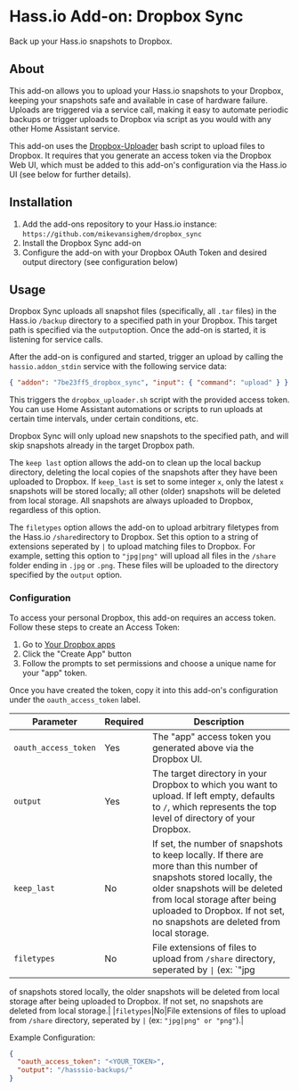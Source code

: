 # Hass.io Add-on: Dropbox Sync

Back up your Hass.io snapshots to Dropbox.

## About

This add-on allows you to upload your Hass.io snapshots to your Dropbox,
keeping your snapshots safe and available in case of hardware failure. Uploads
are triggered via a service call, making it easy to automate periodic backups
or trigger uploads to Dropbox via script as you would with any other Home
Assistant service.

This add-on uses the [Dropbox-Uploader](https://github.com/andreafabrizi/Dropbox-Uploader)
bash script to upload files to Dropbox. It requires that you generate an access
token via the Dropbox Web UI, which must be added to this add-on's
configuration via the Hass.io UI (see below for further details).

## Installation

1. Add the add-ons repository to your Hass.io instance:
`https://github.com/mikevansighem/dropbox_sync`
2. Install the Dropbox Sync add-on
3. Configure the add-on with your Dropbox OAuth Token and desired output
directory (see configuration below)

## Usage

Dropbox Sync uploads all snapshot files (specifically, all `.tar` files) in the
Hass.io `/backup` directory to a specified path in your Dropbox. This target
path is specified via the `output`option. Once the add-on is started, it is
listening for service calls.

After the add-on is configured and started, trigger an upload by calling the
`hassio.addon_stdin` service with the following service data:

```json
{ "addon": "7be23ff5_dropbox_sync", "input": { "command": "upload" } }
```

This triggers the `dropbox_uploader.sh` script with the provided access token.
You can use Home Assistant automations or scripts to run uploads at certain
time intervals, under certain conditions, etc.

Dropbox Sync will only upload new snapshots to the specified path, and will
skip snapshots already in the target Dropbox path.

The `keep last` option allows the add-on to clean up the local backup
directory, deleting the local copies of the snapshots after they have been
uploaded to Dropbox. If `keep_last` is set to some integer `x`, only the latest
`x` snapshots will be stored locally; all other (older) snapshots will
be deleted from local storage. All snapshots are always uploaded to Dropbox,
regardless of this option.

The `filetypes` option allows the add-on to upload arbitrary filetypes from the
Hass.io `/share`directory to Dropbox. Set this option to a string of extensions
seperated by `|` to upload matching files to Dropbox. For example, setting this
option to `"jpg|png"` will upload all files in the `/share` folder ending in
`.jpg` or `.png`. These files will be uploaded to the directory
specified by the `output` option.

### Configuration

To access your personal Dropbox, this add-on requires an access token.
Follow these steps to create an Access Token:

1. Go to [Your Dropbox apps](https://www.dropbox.com/developers/apps)
2. Click the "Create App" button
3. Follow the prompts to set permissions and choose a unique name for your
"app" token.

Once you have created the token, copy it into this add-on's configuration under
the `oauth_access_token` label.

|Parameter|Required|Description|
|---------|--------|-----------|
|`oauth_access_token`|Yes|The "app" access token you generated above via the Dropbox UI.|
|`output`|Yes|The target directory in your Dropbox to which you want to upload. If left empty, defaults to `/`, which represents the top level of directory of your Dropbox.|
|`keep_last`|No|If set, the number of snapshots to keep locally. If there are more than this number of snapshots stored locally, the older snapshots will be deleted from local storage after being uploaded to Dropbox. If not set, no snapshots are deleted from local storage.|
|`filetypes`|No|File extensions of files to upload from `/share` directory, seperated by <code>&#124;</code> (ex: `"jpg|png" or "png"`).|
of snapshots stored locally, the older snapshots will be deleted from local storage after being
uploaded to Dropbox. If not set, no snapshots are deleted from local storage.|
|`filetypes`|No|File extensions of files to upload from `/share` directory, seperated by
`|` (ex: `"jpg|png" or "png"`).|

Example Configuration:

```json
{
  "oauth_access_token": "<YOUR_TOKEN>",
  "output": "/hasssio-backups/"
}
```
